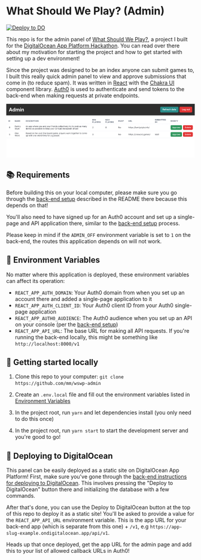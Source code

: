 # What Should We Play? (Admin)

[![Deploy to DO](https://mp-assets1.sfo2.digitaloceanspaces.com/deploy-to-do/do-btn-blue.svg)](https://cloud.digitalocean.com/apps/new?repo=https://github.com/mm/wswp-admin/tree/main)

This repo is for the admin panel of [What Should We Play?](https://github.com/mm/wswp), a project I built for the [DigitalOcean App Platform Hackathon](https://dev.to/devteam/announcing-the-digitalocean-app-platform-hackathon-on-dev-2i1k). You can read over there about my motivation for starting the project and how to get started with setting up a dev environment!

Since the project was designed to be an index anyone can submit games to, I built this really quick admin panel to view and approve submissions that come in (to reduce spam). It was written in [React](https://reactjs.org) with the [Chakra UI](https://chakra-ui.com/) component library. [Auth0](https://auth0.com/) is used to authenticate and send tokens to the back-end when making requests at private endpoints. 

![Admin panel listing out recent submissions to the index](img/admin-panel-screenshot.png)

## 📚 Requirements

Before building this on your local computer, please make sure you go through the [back-end setup](https://github.com/mm/wswp) described in the README there because this depends on that!

You'll also need to have signed up for an Auth0 account and set up a single-page and API application there, similar to the [back-end setup](https://github.com/mm/wswp) process.

Please keep in mind if the `ADMIN_OFF` environment variable is set to `1` on the back-end, the routes this application depends on will not work.

## 🔖 Environment Variables

No matter where this application is deployed, these environment variables can affect its operation:

* `REACT_APP_AUTH_DOMAIN`: Your Auth0 domain from when you set up an account there and added a single-page application to it
* `REACT_APP_AUTH_CLIENT_ID`: Your Auth0 client ID from your Auth0 single-page application
* `REACT_APP_AUTH0_AUDIENCE`: The Auth0 audience when you set up an API on your console (per the [back-end setup](https://github.com/mm/wswp))
* `REACT_APP_API_URL`: The base URL for making all API requests. If you're running the back-end locally, this might be something like `http://localhost:8000/v1`

## 🔨 Getting started locally

1. Clone this repo to your computer: `git clone https://github.com/mm/wswp-admin`

2. Create an `.env.local` file and fill out the environment variables listed in [Environment Variables](#-environment-variables)

3. In the project root, run `yarn` and let dependencies install (you only need to do this once)

4. In the project root, run `yarn start` to start the development server and you're good to go!

## 🚀 Deploying to DigitalOcean

This panel can be easily deployed as a static site on DigitalOcean App Platform! First, make sure you've gone through the [back-end instructions for deploying to DigitalOcean](https://github.com/mm/wswp#-deploying-to-digitalocean). This involves pressing the "Deploy to DigitalOcean" button there and initializing the database with a few commands.

After that's done, you can use the Deploy to DigitalOcean button at the top of this repo to deploy it as a static site! You'll be asked to provide a value for the `REACT_APP_API_URL` environment variable. This is the app URL for your back-end app (which is separate from this one) + `/v1`, e.g `https://app-slug-example.ondigitalocean.app/api/v1`. 

Heads up that once deployed, get the app URL for the admin page and add this to your list of allowed callback URLs in Auth0!